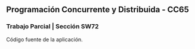 
## Programación Concurrente y Distribuida - CC65

### Trabajo Parcial | Sección SW72

Código fuente de la aplicación.
